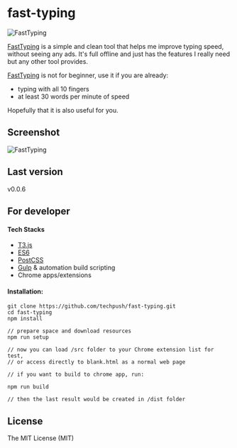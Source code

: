 # fast-typing

![FastTyping](http://i.imgur.com/QIFCpp3.jpg)

[FastTyping](https://chrome.google.com/webstore/detail/dgibeimfinglbfgimhiffmflgimlfffl) is a simple and clean tool that helps me improve typing speed, without seeing any ads. It's full offline and just has the features I really need but any other tool provides.

[FastTyping](https://chrome.google.com/webstore/detail/dgibeimfinglbfgimhiffmflgimlfffl) is not for beginner, use it if you are already:

- typing with all 10 fingers
- at least 30 words per minute of speed

Hopefully that it is also useful for you.


## Screenshot

![FastTyping](http://i.imgur.com/PuTZgB7.png)


## Last version

v0.0.6


## For developer

#### Tech Stacks

- [T3.js](http://t3js.org/)
- [ES6](http://git.io/es6features)
- [PostCSS](http://postcss.org/)
- [Gulp](http://gulpjs.com/) & automation build scripting
- Chrome apps/extensions

#### Installation:

```
git clone https://github.com/techpush/fast-typing.git
cd fast-typing
npm install

// prepare space and download resources
npm run setup

// now you can load /src folder to your Chrome extension list for test,
// or access directly to blank.html as a normal web page

// if you want to build to chrome app, run:

npm run build

// then the last result would be created in /dist folder

```


## License

The MIT License (MIT)
